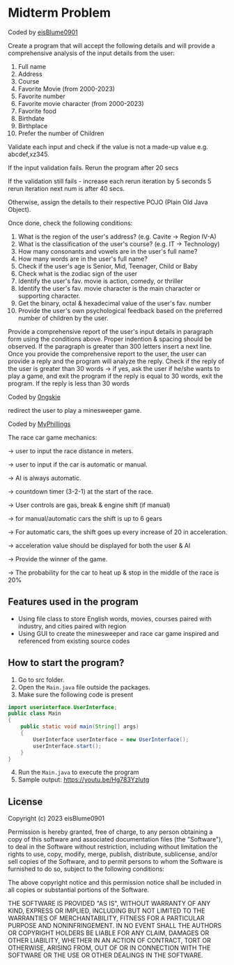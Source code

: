 # Midterm Problem
Coded by [eisBlume0901](https://github.com/eisBlume0901) 

Create a program that will accept the following details and will
provide a comprehensive analysis of the input details from the user:

1. Full name
2. Address
3. Course
4. Favorite Movie (from 2000-2023)
5. Favorite number
6. Favorite movie character (from 2000-2023)
7. Favorite food
8. Birthdate
9. Birthplace
10. Prefer the number of Children

Validate each input and check if the value is not a made-up value e.g. abcdef,xz345.

If the input validation fails. Rerun the program after 20 secs

If the validation still fails - increase each rerun iteration by 5 seconds
5 rerun iteration next num is after 40 secs.

Otherwise, assign the details to their respective POJO (Plain Old Java Object).

Once done, check the following conditions:
1. What is the region of the user's address? (e.g. Cavite -> Region IV-A)
2. What is the classification of the user's course? (e.g. IT -> Technology)
3. How many consonants and vowels are in the user's full name?
4. How many words are in the user's full name?
5. Check if the user's age is Senior, Mid, Teenager, Child or Baby
6. Check what is the zodiac sign of the user
7. Identify the user's fav. movie is action, comedy, or thriller
8. Identify the user's fav. movie character is the main character or supporting character.
9. Get the binary, octal & hexadecimal value of the user's  fav. number
10. Provide the user's own psychological feedback based on the preferred number of children by the user.

Provide a comprehensive report of the user's input details in paragraph form using
the conditions above. Proper indention & spacing should be observed. If the paragraph is
greater than 300 letters insert a next line. Once you provide the comprehensive report
to the user, the user can provide a reply and the program will analyze the reply. Check if the
reply of the user is greater than 30 words -> if yes, ask the user if he/she wants to play a game,
and exit the program if the reply is equal to 30 words, exit the program. If the reply is less than 30 words

Coded by [0ngskie](https://github.com/0ngskie)

redirect the user to play a minesweeper game.

Coded by [MyPhillings](https://github.com/MyPhilings)

The race car game mechanics:

-> user to input the race distance in meters.

-> user to input if the car is automatic or manual.

-> AI is always automatic.

-> countdown timer (3-2-1) at the start of the race.

-> User controls are gas, break & engine shift (if manual)

-> for manual/automatic cars the shift is up to 6 gears

-> For automatic cars, the shift goes up every increase of 20 in acceleration.

-> acceleration value should be displayed for both the user & AI

-> Provide the winner of the game.

-> The probability for the car to heat up & stop in the middle of the race is 20%

## Features used in the program
* Using file class to store English words, movies, courses paired with industry, and cities paired with region
* Using GUI to create the minesweeper and race car game inspired and referenced from existing source codes

## How to start the program?
1. Go to src folder.
2. Open the `Main.java` file outside the packages.
3. Make sure the following code is present
```java
import userinterface.UserInterface;
public class Main
{
    public static void main(String[] args)
    {
        UserInterface userInterface = new UserInterface();
        userInterface.start();
    }
}
```
4. Run the `Main.java` to execute the program
5. Sample output: https://youtu.be/Hg783YzIutg

## License
Copyright (c) 2023 eisBlume0901

Permission is hereby granted, free of charge, to any person obtaining a copy
of this software and associated documentation files (the "Software"), to deal
in the Software without restriction, including without limitation the rights
to use, copy, modify, merge, publish, distribute, sublicense, and/or sell
copies of the Software, and to permit persons to whom the Software is
furnished to do so, subject to the following conditions:

The above copyright notice and this permission notice shall be included in all
copies or substantial portions of the Software.

THE SOFTWARE IS PROVIDED "AS IS", WITHOUT WARRANTY OF ANY KIND,
EXPRESS OR IMPLIED, INCLUDING BUT NOT LIMITED TO THE WARRANTIES OF
MERCHANTABILITY, FITNESS FOR A PARTICULAR PURPOSE AND NONINFRINGEMENT.
IN NO EVENT SHALL THE AUTHORS OR COPYRIGHT HOLDERS BE LIABLE FOR ANY CLAIM,
DAMAGES OR OTHER LIABILITY, WHETHER IN AN ACTION OF CONTRACT, TORT OR
OTHERWISE, ARISING FROM, OUT OF OR IN CONNECTION WITH THE SOFTWARE OR THE USE
OR OTHER DEALINGS IN THE SOFTWARE.
